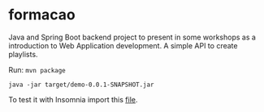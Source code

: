 # formacao

Java and Spring Boot backend project to present in some workshops as a introduction to Web Application development. A simple API to create playlists.

Run:
``
mvn package
``

``
java -jar target/demo-0.0.1-SNAPSHOT.jar
``

To test it with Insomnia import this [file](https://github.com/mac-crq-113/formacao/blob/main/demo/files/Insomnia-v1.json).
